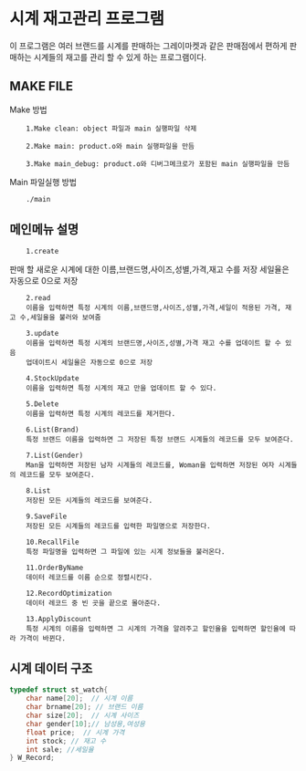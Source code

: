 
# 시계 재고관리 프로그램 #
이 프로그램은 여러 브랜드를 시계를 판매하는 그레이마켓과 같은 판매점에서
편하게 판매하는 시계들의 재고를 관리 할 수 있게 하는 프로그램이다.
## MAKE FILE 
Make 방법

        1.Make clean: object 파일과 main 실행파일 삭제
        
        2.Make main: product.o와 main 실행파일을 만듬
        
        3.Make main_debug: product.o와 디버그메크로가 포함된 main 실행파일을 만듬

Main 파일실행 방법

        ./main

## 메인메뉴 설명 ##

        1.create
 판매 할 새로운 시계에 대한 이름,브랜드명,사이즈,성별,가격,재고 수를 저장
        세일율은 자동으로 0으로 저장

        2.read
        이름을 입력하면 특정 시계의 이름,브랜드명,사이즈,성별,가격,세일이 적용된 가격, 재고 수,세일율을 불러와 보여줌

        3.update
        이름을 입력하면 특정 시계의 브랜드명,사이즈,성별,가격 재고 수를 업데이트 할 수 있음
        업데이트시 세일율은 자동으로 0으로 저장

        4.StockUpdate
        이름을 입력하면 특정 시계의 재고 만을 업데이트 할 수 있다.

        5.Delete
        이름을 입력하면 특정 시계의 레코드를 제거한다.

        6.List(Brand)
        특정 브랜드 이름을 입력하면 그 저장된 특정 브랜드 시계들의 레코드를 모두 보여준다.

        7.List(Gender)
        Man을 입력하면 저장된 남자 시계들의 레코드를, Woman을 입력하면 저장된 여자 시계들의 레코드를 모두 보여준다.

        8.List
        저장된 모든 시계들의 레코드를 보여준다.

        9.SaveFile
        저장된 모든 시계들의 레코드를 입력한 파일명으로 저장한다.

        10.RecallFile
        특정 파일명을 입력하면 그 파일에 있는 시계 정보들을 불러온다.

        11.OrderByName
        데이터 레코드를 이름 순으로 정렬시킨다.

        12.RecordOptimization
        데이터 레코드 중 빈 곳을 끝으로 몰아준다.

        13.ApplyDiscount
        특정 시계의 이름을 입력하면 그 시계의 가격을 알려주고 할인율을 입력하면 할인율에 따라 가격이 바뀐다.

## 시계 데이터 구조
```c
typedef struct st_watch{
    char name[20];  // 시계 이름
    char brname[20]; // 브랜드 이름
    char size[20];  // 시계 사이즈
    char gender[10];// 남성용,여성용
    float price;  // 시계 가격
    int stock; // 재고 수
    int sale; //세일율
} W_Record;
```
